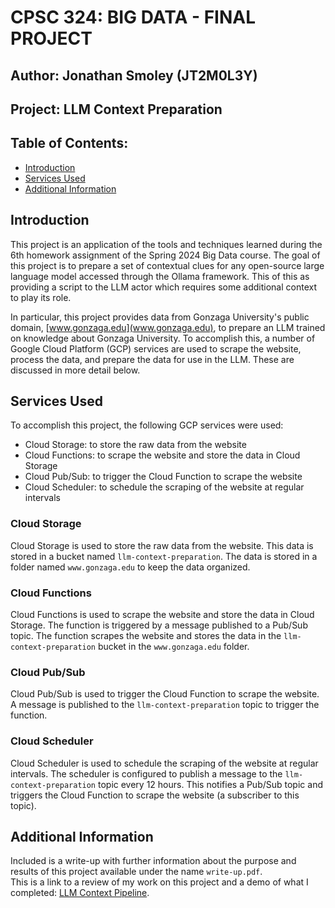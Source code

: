 # CPSC 324: BIG DATA - FINAL PROJECT
## Author: Jonathan Smoley (JT2M0L3Y)
## Project: LLM Context Preparation

## Table of Contents:
- [Introduction](#introduction)
- [Services Used](#services-used)
- [Additional Information](#additional-information)

## Introduction
This project is an application of the tools and techniques learned during the 6th homework assignment of the Spring 2024 Big Data course. The goal of this project is to prepare a set of contextual clues for any open-source large language model accessed through the Ollama framework. This of this as providing a script to the LLM actor which requires some additional context to play its role.

In particular, this project provides data from Gonzaga University's public domain, [www.gonzaga.edu](www.gonzaga.edu), to prepare an LLM trained on knowledge about Gonzaga University. To accomplish this, a number of Google Cloud Platform (GCP) services are used to scrape the website, process the data, and prepare the data for use in the LLM. These are discussed in more detail below.

## Services Used
To accomplish this project, the following GCP services were used:
- Cloud Storage: to store the raw data from the website
- Cloud Functions: to scrape the website and store the data in Cloud Storage
- Cloud Pub/Sub: to trigger the Cloud Function to scrape the website
- Cloud Scheduler: to schedule the scraping of the website at regular intervals

### Cloud Storage
Cloud Storage is used to store the raw data from the website. This data is stored in a bucket named `llm-context-preparation`. The data is stored in a folder named `www.gonzaga.edu` to keep the data organized.

### Cloud Functions
Cloud Functions is used to scrape the website and store the data in Cloud Storage. The function is triggered by a message published to a Pub/Sub topic. The function scrapes the website and stores the data in the `llm-context-preparation` bucket in the `www.gonzaga.edu` folder.

### Cloud Pub/Sub
Cloud Pub/Sub is used to trigger the Cloud Function to scrape the website. A message is published to the `llm-context-preparation` topic to trigger the function.

### Cloud Scheduler
Cloud Scheduler is used to schedule the scraping of the website at regular intervals. The scheduler is configured to publish a message to the `llm-context-preparation` topic every 12 hours. This notifies a Pub/Sub topic and triggers the Cloud Function to scrape the website (a subscriber to this topic).

## Additional Information
Included is a write-up with further information about the purpose and results of this project available under the name `write-up.pdf`.  
This is a link to a review of my work on this project and a demo of what I completed: [LLM Context Pipeline](https://www.youtube.com/watch?v=oPzSXEk8HXg).
